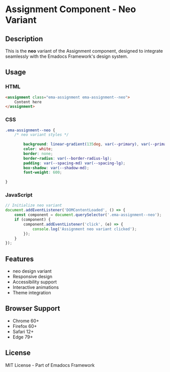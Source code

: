 # Assignment Component - Neo Variant

## Description
This is the **neo** variant of the Assignment component, designed to integrate seamlessly with the Emadocs Framework's design system.

## Usage

### HTML
```html
<assignment class="ema-assignment ema-assignment--neo">
    Content here
</assignment>
```

### CSS
```css
.ema-assignment--neo {
    /* neo variant styles */
    
        background: linear-gradient(135deg, var(--primary), var(--primary-dark));
        color: white;
        border: none;
        border-radius: var(--border-radius-lg);
        padding: var(--spacing-md) var(--spacing-lg);
        box-shadow: var(--shadow-md);
        font-weight: 600;
    
}
```

### JavaScript
```javascript
// Initialize neo variant
document.addEventListener('DOMContentLoaded', () => {
    const component = document.querySelector('.ema-assignment--neo');
    if (component) {
        component.addEventListener('click', (e) => {
            console.log('Assignment neo variant clicked');
        });
    }
});
```

## Features
- neo design variant
- Responsive design
- Accessibility support
- Interactive animations
- Theme integration

## Browser Support
- Chrome 60+
- Firefox 60+
- Safari 12+
- Edge 79+

## License
MIT License - Part of Emadocs Framework
